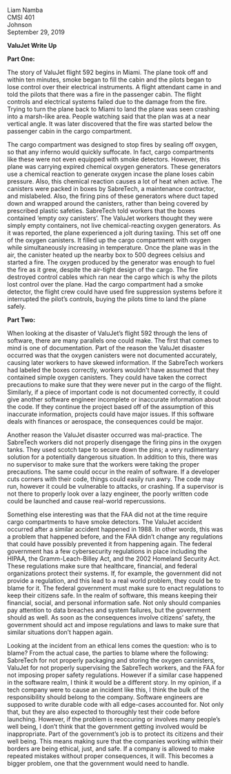 Liam Namba \
CMSI 401 \
Johnson \
September 29, 2019

**ValuJet Write Up**


**Part One:**
	

The story of ValuJet flight 592 begins in Miami. The plane took off and within ten minutes, smoke began to fill the cabin and the pilots began to lose control over their electrical instruments. A flight attendant came in and told the pilots that there was a fire in the passenger cabin. The flight controls and electrical systems failed due to the damage from the fire. Trying to turn the plane back to Miami to land the plane was seen crashing into a marsh-like area. People watching said that the plan was at a near vertical angle. It was later discovered that the fire was started below the passenger cabin in the cargo compartment.
	
	
 The cargo compartment was designed to stop fires by sealing off oxygen, so that any inferno would quickly suffocate. In fact, cargo compartments like these were not even equipped with smoke detectors. However, this plane was carrying expired chemical oxygen generators. These generators use a chemical reaction to generate oxygen incase the plane loses cabin pressure. Also, this chemical reaction causes a lot of heat when active. The canisters were packed in boxes by SabreTech, a maintenance contractor, and mislabeled. Also, the firing pins of these generators where duct taped down and wrapped around the canisters, rather than being covered by prescribed plastic safeties. SabreTech told workers that the boxes contained ‘empty oxy canisters’. The ValuJet workers thought they were simply empty containers, not live chemical-reacting oxygen generators. 
As it was reported, the plane experienced a jolt during taxiing. This set off one of the oxygen canisters. It filled up the cargo compartment with oxygen while simultaneously increasing in temperature. Once the plane was in the air, the canister heated up the nearby box to 500 degrees celsius and started a fire. The oxygen produced by the generator was enough to fuel the fire as it grew, despite the air-tight design of the cargo. The fire destroyed control cables which ran near the cargo which is why the pilots lost control over the plane. Had the cargo compartment had a smoke detector, the flight crew could have used fire suppression systems before it interrupted the pilot’s controls, buying the pilots time to land the plane safely.


**Part Two:**


When looking at the disaster of ValuJet’s flight 592 through the lens of software, there are many parallels one could make. The first that comes to mind is one of documentation. Part of the reason the ValuJet disaster occurred was that the oxygen canisters were not documented accurately, causing later workers to have skewed information. If the SabreTech workers had labeled the boxes correctly, workers wouldn't have assumed that they contained simple oxygen canisters. They could have taken the correct precautions to make sure that they were never put in the cargo of the flight. Similarly, if a piece of important code is not documented correctly, it could give another software engineer incomplete or inaccurate information about the code. If they continue the project based off of the assumption of this inaccurate information, projects could have major issues. If this software deals with finances or aerospace, the consequences could be major.
	
	
Another reason the ValuJet disaster occurred was mal-practice. The SabreTech workers did not properly disengage the firing pins in the oxygen tanks. They used scotch tape to secure down the pins; a very rudimentary solution for a potentially dangerous situation. In addition to this, there was no supervisor to make sure that the workers were taking the proper precautions. The same could occur in the realm of software. If a developer cuts corners with their code, things could easily run awry. The code may run, however it could be vulnerable to attacks, or crashing. If a supervisor is not there to properly look over a lazy engineer, the poorly written code could be launched and cause real-world repercussions.
	
	
Something else interesting was that the FAA did not at the time require cargo compartments to have smoke detectors. The ValuJet accident occurred after a similar accident happened in 1988. In other words, this was a problem that happened before, and the FAA didn’t change any regulations that could have possibly prevented it from happening again. The federal government has a few cybersecurity regulations in place including the HIPAA, the Gramm-Leach-Billey Act, and the 2002 Homeland Security Act. These regulations make sure that healthcare, financial, and federal organizations protect their systems. If, for example, the government did not provide a regulation, and this lead to a real world problem, they could be to blame for it. The federal government must make sure to enact regulations to keep their citizens safe. In the realm of software, this means keeping their financial, social, and personal information safe. Not only should companies pay attention to data breaches and system failures, but the government should as well. As soon as the consequences involve citizens’ safety, the government should act and impose regulations and laws to make sure that similar situations don’t happen again.
	
	
Looking at the incident from an ethical lens comes the question: who is to blame? From the actual case, the parties to blame where the following: SabreTech for not properly packaging and storing the oxygen cannisters, ValuJet for not properly supervising the SabreTech workers, and the FAA for not imposing proper safety regulations. However if a similar case happened in the software realm, I think it would be a different story. In my opinion, if a tech company were to cause an incident like this, I think the bulk of the responsibility should belong to the company. Software engineers are supposed to write durable code with all edge-cases accounted for. Not only that, but they are also expected to thoroughly test their code before launching. However, if the problem is reoccuring or involves many people’s well being, I don’t think that the government getting involved would be inappropriate. Part of the government’s job is to protect its citizens and their well being. This means making sure that the companies working within their borders are being ethical, just, and safe. If a company is allowed to make repeated mistakes without proper consequences, it will. This becomes a bigger problem, one that the government would need to handle. 
